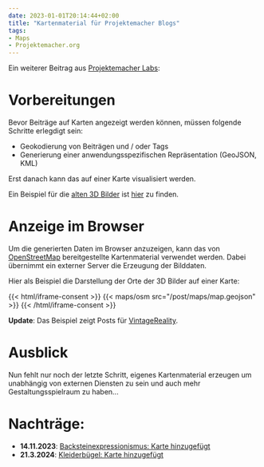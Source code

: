 ```yaml
---
date: 2023-01-01T20:14:44+02:00
title: "Kartenmaterial für Projektemacher Blogs"
tags:
- Maps
- Projektemacher.org
---
```


Ein weiterer Beitrag aus [Projektemacher Labs](https://labs.projektemacher.org/):

# Vorbereitungen

Bevor Beiträge auf Karten angezeigt werden können, müssen folgende Schritte erlegdigt sein:
* Geokodierung von Beiträgen und / oder Tags
* Generierung einer anwendungsspezifischen Repräsentation (GeoJSON, KML)

Erst danach kann das auf einer Karte visualisiert werden.

Ein Beispiel für die [alten 3D Bilder](/future/3d/) ist [hier](/future/3d/map.geojson) zu finden.

# Anzeige im Browser

Um die generierten Daten im Browser anzuzeigen, kann das von [OpenStreetMap](https://www.openstreetmap.org/) bereitgestellte Kartenmaterial verwendet werden. Dabei übernimmt ein externer Server die Erzeugung der Bilddaten.

Hier als Beispiel die Darstellung der Orte der 3D Bilder auf einer Karte:

{{< html/iframe-consent >}}
    {{< maps/osm src="/post/maps/map.geojson" >}}
{{< /html/iframe-consent >}}

**Update**: Das Beispiel zeigt Posts für [VintageReality](https://vintagereality.projektemacher.org/).

# Ausblick

Nun fehlt nur noch der letzte Schritt, eigenes Kartenmaterial erzeugen um unabhängig von externen Diensten zu sein und auch mehr Gestaltungsspielraum zu haben...

# Nachträge:
* **14.11.2023**: [Backsteinexpressionismus: Karte hinzugefügt](https://backsteinexpressionismus.projektemacher.org/lists/#karte)
* **21.3.2024**: [Kleiderbügel: Karte hinzugefügt](https://xn--kleiderbgel-0hb.xn--blaufusstlpel-qmb.de/map/)
